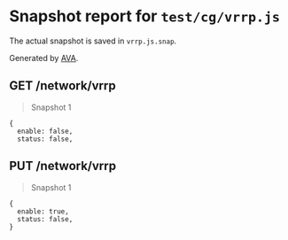 # Snapshot report for `test/cg/vrrp.js`

The actual snapshot is saved in `vrrp.js.snap`.

Generated by [AVA](https://ava.li).

## GET /network/vrrp

> Snapshot 1

    {
      enable: false,
      status: false,
    

## PUT /network/vrrp

> Snapshot 1

    {
      enable: true,
      status: false,
    }
